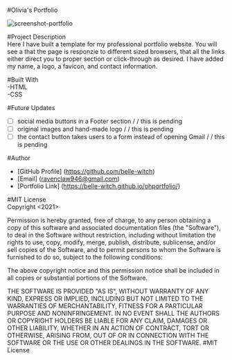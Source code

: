 #Olivia's Portfolio

![screenshot-portfolio](https://user-images.githubusercontent.com/86988180/138200207-abd7c93b-892c-4605-9aab-d82465a69bff.png)

#Project Description  
Here I have built a template for my professional portfolio website. You will see a that the page is responzie to different sized browsers, that all the links either direct you to proper section or click-through as desired. I have added my name, a logo, a favicon, and contact information. 

#Built With  
-HTML  
-CSS

#Future Updates
- [ ] social media buttons in a Footer section / / this is pending
- [ ] original images and hand-made logo / / this is pending
- [ ] the contact button takes users to a form instead of opening Gmail / / this is pending

#Author
- [GitHub Profile] (https://github.com/belle-witch)
- [Email] (ravenclaw946@gmail.com)
- [Portfolio Link] (https://belle-witch.github.io/ohportfolio/)

#MIT License  
Copyright <2021> <Charlsie Harrison>

Permission is hereby granted, free of charge, to any person obtaining a copy of this software and associated documentation files (the "Software"), to deal in the Software without restriction, including without limitation the rights to use, copy, modify, merge, publish, distribute, sublicense, and/or sell copies of the Software, and to permit persons to whom the Software is furnished to do so, subject to the following conditions:

The above copyright notice and this permission notice shall be included in all copies or substantial portions of the Software.

THE SOFTWARE IS PROVIDED "AS IS", WITHOUT WARRANTY OF ANY KIND, EXPRESS OR IMPLIED, INCLUDING BUT NOT LIMITED TO THE WARRANTIES OF MERCHANTABILITY, FITNESS FOR A PARTICULAR PURPOSE AND NONINFRINGEMENT. IN NO EVENT SHALL THE AUTHORS OR COPYRIGHT HOLDERS BE LIABLE FOR ANY CLAIM, DAMAGES OR OTHER LIABILITY, WHETHER IN AN ACTION OF CONTRACT, TORT OR OTHERWISE, ARISING FROM, OUT OF OR IN CONNECTION WITH THE SOFTWARE OR THE USE OR OTHER DEALINGS IN THE SOFTWARE.
#MIT License  

